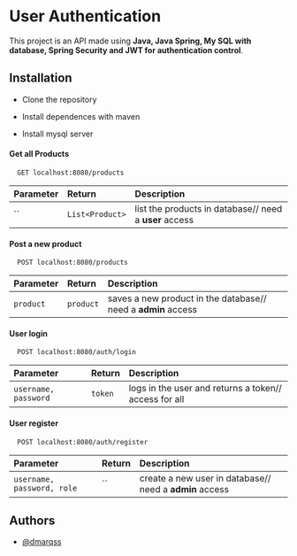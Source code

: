 
# User Authentication

This project is an API made using **Java, Java Spring, My SQL with database, Spring Security and JWT for authentication control**.




## Installation

- Clone the repository

- Install dependences with maven

- Install mysql server





#### Get all Products

```http
  GET localhost:8080/products
```

| Parameter | Return     | Description                |
| :-------- | :------- | :------------------------- |
| `` | `List<Product>` | list the products in database// need a **user** access|

#### Post a new product

```http
  POST localhost:8080/products
```

| Parameter | Return     | Description                       |
| :-------- | :------- | :-------------------------------- |
| `product`      | `product` |saves a new product in the database// need a **admin** access |

#### User login

```http
  POST localhost:8080/auth/login
```

| Parameter | Return     | Description                       |
| :-------- | :------- | :-------------------------------- |
| `username, password`      | `token` |logs in the user and returns a token// access for all |

#### User register

```http
  POST localhost:8080/auth/register
```

| Parameter | Return     | Description                       |
| :-------- | :------- | :-------------------------------- |
| `username, password, role`      | `` |create a new user in database// need a **admin** access |


## Authors

- [@dmarqss](https://github.com/dmarqss)

